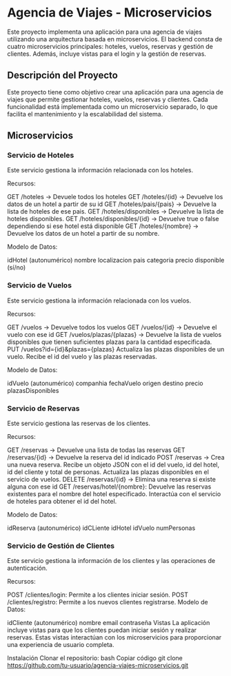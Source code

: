 # Agencia de Viajes - Microservicios
Este proyecto implementa una aplicación para una agencia de viajes utilizando una arquitectura basada en microservicios. El backend consta de cuatro microservicios principales: hoteles, vuelos, reservas y gestión de clientes. Además, incluye vistas para el login y la gestión de reservas.

## Descripción del Proyecto
Este proyecto tiene como objetivo crear una aplicación para una agencia de viajes que permite gestionar hoteles, vuelos, reservas y clientes. Cada funcionalidad está implementada como un microservicio separado, lo que facilita el mantenimiento y la escalabilidad del sistema.

## Microservicios
### Servicio de Hoteles
Este servicio gestiona la información relacionada con los hoteles.

Recursos:

GET /hoteles -> Devuele todos los hoteles
GET /hoteles/{id} -> Devuelve los datos de un hotel a partir de su id
GET /hoteles/pais/{pais} -> Devuelve la lista de hoteles de ese pais.
GET /hoteles/disponibles -> Devuelve la lista de hoteles disponibles.
GET /hoteles/disponibles/{id} -> Devuelve true o false dependiendo si ese hotel está disponible
GET /hoteles/{nombre} -> Devuelve los datos de un hotel a partir de su nombre.

Modelo de Datos:

idHotel (autonumérico)
nombre
localizacion
pais
categoria
precio
disponible (sí/no)


### Servicio de Vuelos
Este servicio gestiona la información relacionada con los vuelos.

Recursos:

GET /vuelos -> Devuelve todos los vuelos
GET /vuelos/{id} -> Devuelve el vuelo con ese id
GET /vuelos/plazas/{plazas} -> Devuelve la lista de vuelos disponibles que tienen suficientes plazas para la cantidad especificada.
PUT /vuelos?id={id}&plazas={plazas}  Actualiza las plazas disponibles de un vuelo. Recibe el id del vuelo y las plazas reservadas.

Modelo de Datos:

idVuelo (autonumérico)
companhia
fechaVuelo
origen
destino
precio
plazasDisponibles


### Servicio de Reservas
Este servicio gestiona las reservas de los clientes.

Recursos:

GET /reservas -> Devuelve una lista de todas las reservas
GET /reservas/{id} -> Devuelve la reserva del id indicado
POST /reservas -> Crea una nueva reserva. Recibe un objeto JSON con el id del vuelo, id del hotel, id del cliente y total de personas. Actualiza las plazas disponibles en el servicio de vuelos.
DELETE /reservas/{id} -> Elimina una reserva si existe alguna con ese id
GET /reservas/hotel/{nombre}: Devuelve las reservas existentes para el nombre del hotel especificado. Interactúa con el servicio de hoteles para obtener el id del hotel.

Modelo de Datos:

idReserva (autonumérico)
idCLiente
idHotel
idVuelo
numPersonas

### Servicio de Gestión de Clientes
Este servicio gestiona la información de los clientes y las operaciones de autenticación.

Recursos:

POST /clientes/login: Permite a los clientes iniciar sesión.
POST /clientes/registro: Permite a los nuevos clientes registrarse.
Modelo de Datos:

idCliente (autonumérico)
nombre
email
contraseña
Vistas
La aplicación incluye vistas para que los clientes puedan iniciar sesión y realizar reservas. Estas vistas interactúan con los microservicios para proporcionar una experiencia de usuario completa.

Instalación
Clonar el repositorio:
bash
Copiar código
git clone https://github.com/tu-usuario/agencia-viajes-microservicios.git
